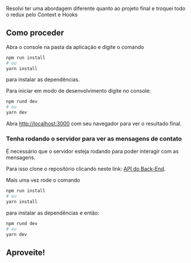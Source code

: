 Resolvi ter uma abordagem diferente quanto ao projeto final e troquei todo o redux pelo Context e Hooks

## Como proceder

Abra o console na pasta da aplicação e digite o comando 

```bash
npm run install
# ou
yarn install
```

para instalar as dependências.

Para iniciar em modo de desenvolvimento digite no console:

```bash
npm rund dev
# ou
yarn dev
```

Abra [http://localhost:3000](http://localhost:3000) com seu navegador para ver o resultado final.

### Tenha rodando o servidor para ver as mensagens de contato

É necessário que o servidor esteja rodando para poder interagir com as mensagens.

Para isso clone o repositório clicando neste link: [API do Back-End](https://github.com/nathyts/api-dioshopping).

Mais uma vez rode o comando

```bash
npm run install
# ou
yarn install
```

para instalar as dependências e então:

```bash
npm rund dev
# ou
yarn dev
```

## Aproveite!